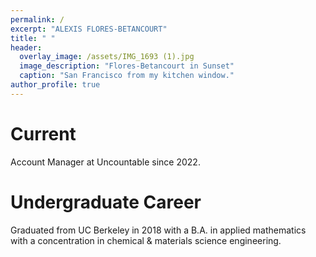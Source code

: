 ```yaml
---
permalink: /
excerpt: "ALEXIS FLORES-BETANCOURT"
title: " "
header:
  overlay_image: /assets/IMG_1693 (1).jpg
  image_description: "Flores-Betancourt in Sunset"
  caption: "San Francisco from my kitchen window."
author_profile: true
---
```


# Current

Account Manager at Uncountable since 2022.

# Undergraduate Career

Graduated from UC Berkeley in 2018 with a B.A. in applied mathematics with a concentration in chemical & materials science engineering.
